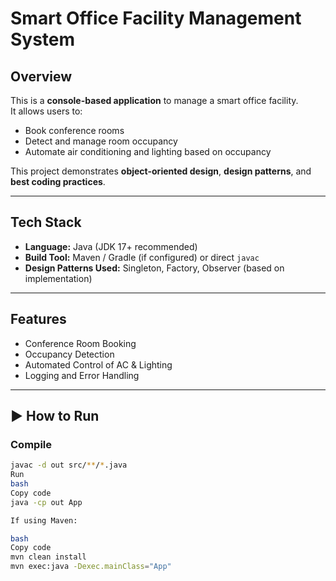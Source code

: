 # Smart Office Facility Management System

##  Overview
This is a **console-based application** to manage a smart office facility.  
It allows users to:
- Book conference rooms
- Detect and manage room occupancy
- Automate air conditioning and lighting based on occupancy

This project demonstrates **object-oriented design**, **design patterns**, and **best coding practices**.

---

##  Tech Stack
- **Language:** Java (JDK 17+ recommended)
- **Build Tool:** Maven / Gradle (if configured) or direct `javac`
- **Design Patterns Used:** Singleton, Factory, Observer (based on implementation)

---

##  Features
-  Conference Room Booking
-  Occupancy Detection
-  Automated Control of AC & Lighting
-  Logging and Error Handling

---

## ▶️ How to Run
### Compile
```bash
javac -d out src/**/*.java
Run
bash
Copy code
java -cp out App

If using Maven:

bash
Copy code
mvn clean install
mvn exec:java -Dexec.mainClass="App"
